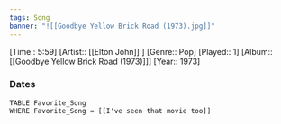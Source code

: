 ```yaml
---
tags: Song  
banner: "![[Goodbye Yellow Brick Road (1973).jpg]]"
---
```

[Time:: 5:59]
[Artist:: [[Elton John]] ]
[Genre:: Pop]
[Played:: 1]
[Album:: [[Goodbye Yellow Brick Road (1973)]]]
[Year:: 1973]
### Dates
````dataview
TABLE Favorite_Song
WHERE Favorite_Song = [[I've seen that movie too]]
````
